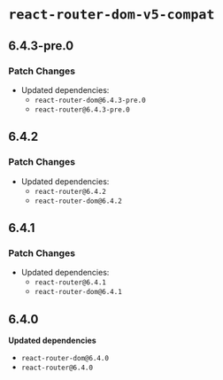 # `react-router-dom-v5-compat`

## 6.4.3-pre.0

### Patch Changes

- Updated dependencies:
  - `react-router-dom@6.4.3-pre.0`
  - `react-router@6.4.3-pre.0`

## 6.4.2

### Patch Changes

- Updated dependencies:
  - `react-router@6.4.2`
  - `react-router-dom@6.4.2`

## 6.4.1

### Patch Changes

- Updated dependencies:
  - `react-router@6.4.1`
  - `react-router-dom@6.4.1`

## 6.4.0

**Updated dependencies**

- `react-router-dom@6.4.0`
- `react-router@6.4.0`
